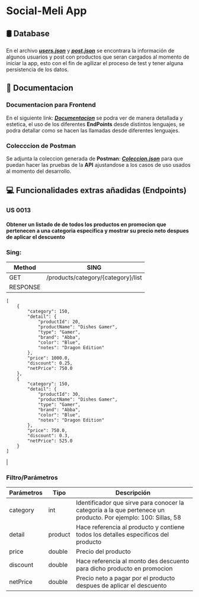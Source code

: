 # Social-Meli App 

## 🛢️ Database

En el archivo [***users.json***](https://github.com/devMaRP/meli_bootcamp_w11/tree/salazar_iba%C3%B1ez/desafio_spring/SocialMeliApp/src/main/resources/users.json) 
y [***post.json***](https://github.com/devMaRP/meli_bootcamp_w11/tree/salazar_iba%C3%B1ez/desafio_spring/SocialMeliApp/src/main/resources/post.json) 
se encontrara la información de algunos usuarios y post con productos 
que seran cargados al momento de iniciar la app, esto con el fin de 
agilizar el proceso de test y tener alguna persistencia de los datos.

## 📑 Documentacion

### Documentacion para Frontend

En el siguiente link: [***Documentacion***](https://documenter.getpostman.com/view/16046826/TzsikPwV) 
se podra ver de manera detallada y estetica, el uso de los diferentes 
**EndPoints** desde distintos lenguajes, se podra detallar como se hacen 
las llamadas desde diferentes lenguajes.


### Colecccion de Postman
Se adjunta la coleccion generada de **Postman**: [***Coleccion.json***](https://github.com/devMaRP/meli_bootcamp_w11/tree/salazar_iba%C3%B1ez/desafio_spring/SocialMeliApp/src/main/resources/Social_Meli_App.postman_collection.json) 
para que puedan hacer las pruebas de la **API** ajustandose a los 
casos de uso usados al momento del desarrollo.


## 💻 Funcionalidades extras añadidas (Endpoints)

### US 0013

#### Obtener un listado de de todos los productos en promocion que pertenecen a una categoria especifica y mostrar su precio neto despues de aplicar el descuento

### Sing:

| Method            | SING        |
|-------------------|-------------|
| GET               | /products/category/{category}/list    |
| RESPONSE        | 
    [
        {
            "category": 150,
            "detail": {
                "productId": 20,
                "productName": "Dishes Gamer",
                "type": "Gamer",
                "brand": "Abba",
                "color": "Blue",
                "notes": "Dragon Edition"
            },
            "price": 1000.0,
            "discount": 0.25,
            "netPrice": 750.0
        },
        {
            "category": 150,
            "detail": {
                "productId": 30,
                "productName": "Dishes Gamer",
                "type": "Gamer",
                "brand": "Abba",
                "color": "Blue",
                "notes": "Dragon Edition"
            },
            "price": 750.0,
            "discount": 0.3,
            "netPrice": 525.0
        }
    ]
|

### Filtro/Parámetros
| Parámetros   | Tipo    | Descripción       |
|--------------|---------|-------------------|
| category     |   int      | Identificador que sirve para conocer la categoría a la que pertenece un producto. Por ejemplo: 100: Sillas, 58
| detail     |   product      | Hace referencia al producto y contiene todos los detalles especificos del producto
| price     |   double      | Precio del producto
| discount     |   double      | Hace referencia al monto des descuento para dicho producto en promocion
| netPrice     |   double      | Precio neto a pagar por el producto despues de aplicar el descuento



